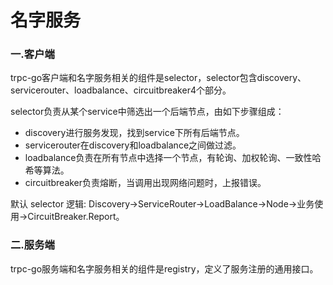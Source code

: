 # 名字服务

### 一.客户端

trpc-go客户端和名字服务相关的组件是selector，selector包含discovery、servicerouter、loadbalance、circuitbreaker4个部分。

selector负责从某个service中筛选出一个后端节点，由如下步骤组成：

* discovery进行服务发现，找到service下所有后端节点。
* servicerouter在discovery和loadbalance之间做过滤。
* loadbalance负责在所有节点中选择一个节点，有轮询、加权轮询、一致性哈希等算法。
* circuitbreaker负责熔断，当调用出现网络问题时，上报错误。

默认 selector 逻辑: Discovery->ServiceRouter->LoadBalance->Node->业务使用->CircuitBreaker.Report。

### 二.服务端

trpc-go服务端和名字服务相关的组件是registry，定义了服务注册的通用接口。



